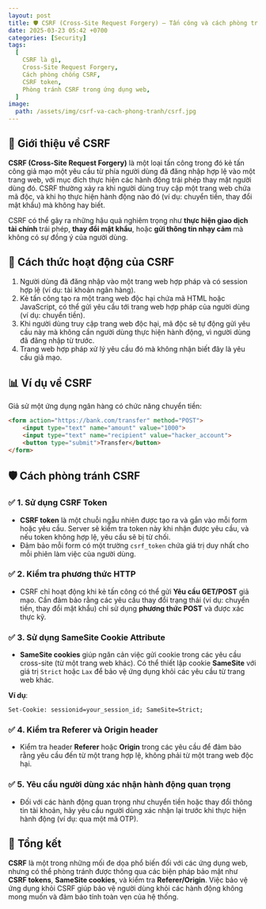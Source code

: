 ```yaml
---
layout: post
title: 🛡️ CSRF (Cross-Site Request Forgery) – Tấn công và cách phòng tránh
date: 2025-03-23 05:42 +0700
categories: [Security]
tags:
  [
    CSRF là gì,
    Cross-Site Request Forgery,
    Cách phòng chống CSRF,
    CSRF token,
    Phòng tránh CSRF trong ứng dụng web,
  ]
image:
  path: /assets/img/csrf-va-cach-phong-tranh/csrf.jpg
---
```


## 🎯 **Giới thiệu về CSRF**
**CSRF (Cross-Site Request Forgery)** là một loại tấn công trong đó kẻ tấn công giả mạo một yêu cầu từ phía người dùng đã đăng nhập hợp lệ vào một trang web, với mục đích thực hiện các hành động trái phép thay mặt người dùng đó. CSRF thường xảy ra khi người dùng truy cập một trang web chứa mã độc, và khi họ thực hiện hành động nào đó (ví dụ: chuyển tiền, thay đổi mật khẩu) mà không hay biết.

CSRF có thể gây ra những hậu quả nghiêm trọng như **thực hiện giao dịch tài chính** trái phép, **thay đổi mật khẩu**, hoặc **gửi thông tin nhạy cảm** mà không có sự đồng ý của người dùng.

## 🔧 **Cách thức hoạt động của CSRF**
1. Người dùng đã đăng nhập vào một trang web hợp pháp và có session hợp lệ (ví dụ: tài khoản ngân hàng).
2. Kẻ tấn công tạo ra một trang web độc hại chứa mã HTML hoặc JavaScript, có thể gửi yêu cầu tới trang web hợp pháp của người dùng (ví dụ: chuyển tiền).
3. Khi người dùng truy cập trang web độc hại, mã độc sẽ tự động gửi yêu cầu này mà không cần người dùng thực hiện hành động, vì người dùng đã đăng nhập từ trước.
4. Trang web hợp pháp xử lý yêu cầu đó mà không nhận biết đây là yêu cầu giả mạo.

## 📊 **Ví dụ về CSRF**
Giả sử một ứng dụng ngân hàng có chức năng chuyển tiền:
```html
<form action="https://bank.com/transfer" method="POST">
    <input type="text" name="amount" value="1000">
    <input type="text" name="recipient" value="hacker_account">
    <button type="submit">Transfer</button>
</form>
```

## 🛡️ **Cách phòng tránh CSRF**

### ✅ **1. Sử dụng CSRF Token**
- **CSRF token** là một chuỗi ngẫu nhiên được tạo ra và gắn vào mỗi form hoặc yêu cầu. Server sẽ kiểm tra token này khi nhận được yêu cầu, và nếu token không hợp lệ, yêu cầu sẽ bị từ chối.
- Đảm bảo mỗi form có một trường `csrf_token` chứa giá trị duy nhất cho mỗi phiên làm việc của người dùng.

### ✅ **2. Kiểm tra phương thức HTTP**
- CSRF chỉ hoạt động khi kẻ tấn công có thể gửi **Yêu cầu GET/POST** giả mạo. Cần đảm bảo rằng các yêu cầu thay đổi trạng thái (ví dụ: chuyển tiền, thay đổi mật khẩu) chỉ sử dụng **phương thức POST** và được xác thực kỹ.

### ✅ **3. Sử dụng SameSite Cookie Attribute**
- **SameSite cookies** giúp ngăn cản việc gửi cookie trong các yêu cầu cross-site (từ một trang web khác). Có thể thiết lập cookie **SameSite** với giá trị `Strict` hoặc `Lax` để bảo vệ ứng dụng khỏi các yêu cầu từ trang web khác.

**Ví dụ**:
```
Set-Cookie: sessionid=your_session_id; SameSite=Strict;
```

### ✅ **4. Kiểm tra Referer và Origin header**
- Kiểm tra header **Referer** hoặc **Origin** trong các yêu cầu để đảm bảo rằng yêu cầu đến từ một trang hợp lệ, không phải từ một trang web độc hại.

### ✅ **5. Yêu cầu người dùng xác nhận hành động quan trọng**
- Đối với các hành động quan trọng như chuyển tiền hoặc thay đổi thông tin tài khoản, hãy yêu cầu người dùng xác nhận lại trước khi thực hiện hành động (ví dụ: qua một mã OTP).

## 🚀 **Tổng kết**
**CSRF** là một trong những mối đe dọa phổ biến đối với các ứng dụng web, nhưng có thể phòng tránh được thông qua các biện pháp bảo mật như **CSRF tokens**, **SameSite cookies**, và kiểm tra **Referer/Origin**. Việc bảo vệ ứng dụng khỏi CSRF giúp bảo vệ người dùng khỏi các hành động không mong muốn và đảm bảo tính toàn vẹn của hệ thống.